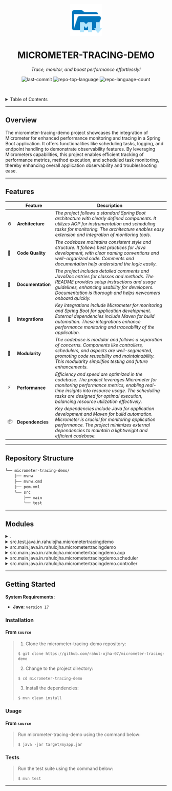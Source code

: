 <p align="center">
  <img src="https://raw.githubusercontent.com/PKief/vscode-material-icon-theme/ec559a9f6bfd399b82bb44393651661b08aaf7ba/icons/folder-markdown-open.svg" width="100" alt="project-logo">
</p>
<p align="center">
    <h1 align="center">MICROMETER-TRACING-DEMO</h1>
</p>
<p align="center">
    <em>Trace, monitor, and boost performance effortlessly!</em>
</p>
<p align="center">
	<img src="https://img.shields.io/github/last-commit/rahul-ojha-07/micrometer-tracing-demo?style=default&logo=git&logoColor=white&color=0080ff" alt="last-commit">
	<img src="https://img.shields.io/github/languages/top/rahul-ojha-07/micrometer-tracing-demo?style=default&color=0080ff" alt="repo-top-language">
	<img src="https://img.shields.io/github/languages/count/rahul-ojha-07/micrometer-tracing-demo?style=default&color=0080ff" alt="repo-language-count">
<p>
<p align="center">
	<!-- default option, no dependency badges. -->
</p>

<br><!-- TABLE OF CONTENTS -->
<details>
  <summary>Table of Contents</summary><br>

- [ Overview](#-overview)
- [ Features](#-features)
- [ Repository Structure](#-repository-structure)
- [ Modules](#-modules)
- [ Getting Started](#-getting-started)
  - [ Installation](#-installation)
  - [ Usage](#-usage)
  - [ Tests](#-tests)
- [ Project Roadmap](#-project-roadmap)
- [ Contributing](#-contributing)
- [ License](#-license)
- [ Acknowledgments](#-acknowledgments)
</details>
<hr>

##  Overview

The micrometer-tracing-demo project showcases the integration of Micrometer for enhanced performance monitoring and tracing in a Spring Boot application. It offers functionalities like scheduling tasks, logging, and endpoint handling to demonstrate observability features. By leveraging Micrometers capabilities, this project enables efficient tracking of performance metrics, method execution, and scheduled task monitoring, thereby enhancing overall application observability and troubleshooting ease.

---

##  Features

|    |   Feature         | Description |
|----|-------------------|---------------------------------------------------------------|
| ⚙️  | **Architecture**  | *The project follows a standard Spring Boot architecture with clearly defined components. It utilizes AOP for instrumentation and scheduling tasks for monitoring. The architecture enables easy extension and integration of monitoring tools.* |
| 🔩 | **Code Quality**  | *The codebase maintains consistent style and structure. It follows best practices for Java development, with clear naming conventions and well-organized code. Comments and documentation help understand the logic easily.* |
| 📄 | **Documentation** | *The project includes detailed comments and JavaDoc entries for classes and methods. The README provides setup instructions and usage guidelines, enhancing usability for developers. Documentation is thorough and helps newcomers onboard quickly.* |
| 🔌 | **Integrations**  | *Key integrations include Micrometer for monitoring and Spring Boot for application development. External dependencies include Maven for build automation. These integrations enhance performance monitoring and traceability of the application.* |
| 🧩 | **Modularity**    | *The codebase is modular and follows a separation of concerns. Components like controllers, schedulers, and aspects are well-segmented, promoting code reusability and maintainability. This modularity simplifies testing and future enhancements.* |
| ⚡️  | **Performance**   | *Efficiency and speed are optimized in the codebase. The project leverages Micrometer for monitoring performance metrics, enabling real-time insights into resource usage. The scheduling tasks are designed for optimal execution, balancing resource utilization effectively.* |
| 📦 | **Dependencies**  | *Key dependencies include Java for application development and Maven for build automation. Micrometer is crucial for monitoring application performance. The project minimizes external dependencies to maintain a lightweight and efficient codebase.* |

---

##  Repository Structure

```sh
└── micrometer-tracing-demo/
    ├── mvnw
    ├── mvnw.cmd
    ├── pom.xml
    └── src
        ├── main
        └── test
```

---

##  Modules

<details closed><summary>.</summary>

| File                                                                                      | Summary                                                                                                                                                                                                                         |
| ---                                                                                       | ---                                                                                                                                                                                                                             |
| [mvnw](https://github.com/rahul-ojha-07/micrometer-tracing-demo/blob/master/mvnw)         | Enables Maven wrapper setup for project bootstrap and dependency retrieval. Dynamically downloads the maven-wrapper.jar if missing, establishing a consistent project setup and reducing manual dependency management overhead. |
| [mvnw.cmd](https://github.com/rahul-ojha-07/micrometer-tracing-demo/blob/master/mvnw.cmd) | Facilitates Maven setup by validating and initializing project directories, handling Java environments, and dynamically downloading dependencies when missing. It ensures a smooth project start-up and configuration.          |

</details>

<details closed><summary>src.test.java.in.rahulojha.micrometertracingdemo</summary>

| File                                                                                                                                                                                                           | Summary                                                                                           |
| ---                                                                                                                                                                                                            | ---                                                                                               |
| [MicrometerTracingDemoApplicationTests.java](https://github.com/rahul-ojha-07/micrometer-tracing-demo/blob/master/src/test/java/in/rahulojha/micrometertracingdemo/MicrometerTracingDemoApplicationTests.java) | Verifies Spring Boot application context loading by running tests with SpringBootTest annotation. |

</details>

<details closed><summary>src.main.java.in.rahulojha.micrometertracingdemo</summary>

| File                                                                                                                                                                                                 | Summary                                                                                                                                                                                                                                                                 |
| ---                                                                                                                                                                                                  | ---                                                                                                                                                                                                                                                                     |
| [MicrometerTracingDemoApplication.java](https://github.com/rahul-ojha-07/micrometer-tracing-demo/blob/master/src/main/java/in/rahulojha/micrometertracingdemo/MicrometerTracingDemoApplication.java) | Ensures microservice readiness** by bootstrapping the application and enabling scheduling. Part of the micrometer-tracing-demo repository architecture, this file facilitates Spring Boot's functionality for enhanced performance monitoring and tracing capabilities. |

</details>

<details closed><summary>src.main.java.in.rahulojha.micrometertracingdemo.aop</summary>

| File                                                                                                                                                                           | Summary                                                                                                                                                                                                                             |
| ---                                                                                                                                                                            | ---                                                                                                                                                                                                                                 |
| [ScheduledSpanAspect.java](https://github.com/rahul-ojha-07/micrometer-tracing-demo/blob/master/src/main/java/in/rahulojha/micrometertracingdemo/aop/ScheduledSpanAspect.java) | Enables wrapping scheduled tasks in spans for tracing with Micrometer, enhancing observability in the micrometer-tracing-demo repository. AOP aspect intercepts scheduled methods, creating spans with method names for monitoring. |

</details>

<details closed><summary>src.main.java.in.rahulojha.micrometertracingdemo.scheduler</summary>

| File                                                                                                                                                                     | Summary                                                                                                                                                                                                          |
| ---                                                                                                                                                                      | ---                                                                                                                                                                                                              |
| [DemoScheduler.java](https://github.com/rahul-ojha-07/micrometer-tracing-demo/blob/master/src/main/java/in/rahulojha/micrometertracingdemo/scheduler/DemoScheduler.java) | Implements a scheduled task with logging functionality in the Micrometer Tracing Demo repository. Executes a task every 30 seconds, displaying iterative progress messages with thread sleeps for demonstration. |

</details>

<details closed><summary>src.main.java.in.rahulojha.micrometertracingdemo.controller</summary>

| File                                                                                                                                                                        | Summary                                                                                                                                                                                                                                    |
| ---                                                                                                                                                                         | ---                                                                                                                                                                                                                                        |
| [DemoController.java](https://github.com/rahul-ojha-07/micrometer-tracing-demo/blob/master/src/main/java/in/rahulojha/micrometertracingdemo/controller/DemoController.java) | Demonstrate logging and endpoint for performance testing in the micrometer-tracing-demo. The code in DemoController.java handles requests to /test route, logging each iteration and inducing a waiting period for performance evaluation. |

</details>

---

##  Getting Started

**System Requirements:**

* **Java**: `version 17`

###  Installation

<h4>From <code>source</code></h4>

> 1. Clone the micrometer-tracing-demo repository:
>
> ```console
> $ git clone https://github.com/rahul-ojha-07/micrometer-tracing-demo
> ```
>
> 2. Change to the project directory:
> ```console
> $ cd micrometer-tracing-demo
> ```
>
> 3. Install the dependencies:
> ```console
> $ mvn clean install
> ```

###  Usage

<h4>From <code>source</code></h4>

> Run micrometer-tracing-demo using the command below:
> ```console
> $ java -jar target/myapp.jar
> ```

###  Tests

> Run the test suite using the command below:
> ```console
> $ mvn test
> ```

---
